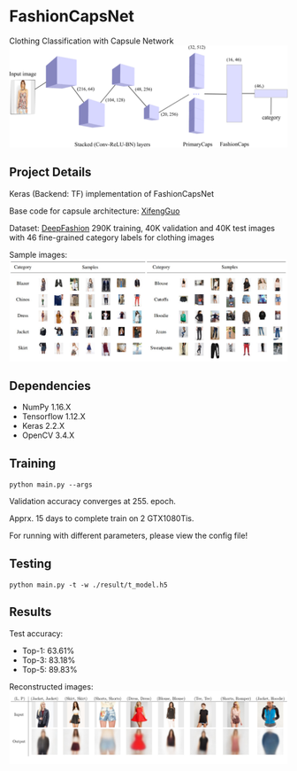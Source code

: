 # FashionCapsNet
Clothing Classification with Capsule Network
![](imgs/model.png)

## Project Details
Keras (Backend: TF) implementation of FashionCapsNet

Base code for capsule architecture:
[XifengGuo](https://github.com/XifengGuo/CapsNet-Keras)

Dataset: [DeepFashion](http://mmlab.ie.cuhk.edu.hk/projects/DeepFashion.html) 
290K training, 40K validation and 40K test images with 46 fine-grained category labels for clothing images

Sample images:
![](imgs/deepfashion.jpg)

## Dependencies
* NumPy 1.16.X
* Tensorflow 1.12.X
* Keras 2.2.X
* OpenCV 3.4.X

## Training
```
python main.py --args
```

Validation accuracy converges at 255. epoch.

Apprx. 15 days to complete train on 2 GTX1080Tis.

For running with different parameters, please view the config file!

## Testing
```
python main.py -t -w ./result/t_model.h5
```

## Results
Test accuracy:
* Top-1: 63.61%
* Top-3: 83.18%
* Top-5: 89.83%

Reconstructed images:
![](imgs/recons.png)
